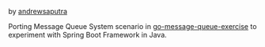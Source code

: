 by [andrewsaputra](https://github.com/andrewsaputra)

Porting Message Queue System scenario in [go-message-queue-exercise](https://github.com/andrewsaputra/go-message-queue-exercise) to experiment with Spring Boot Framework in Java.
